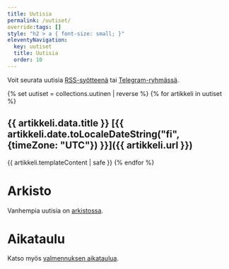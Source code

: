 ```yaml
---
title: Uutisia
permalink: /uutiset/
override:tags: []
style: "h2 > a { font-size: small; }"
eleventyNavigation:
  key: uutiset
  title: Uutisia
  order: 10
---
```


Voit seurata uutisia
<a href="/feed.xml" rel="alternate" type="application/atom+xml">RSS-syötteenä</a>
tai
<a href="https://t.me/+TS59DXkdJpozNDU0">Telegram-ryhmässä</a>.

{% set uutiset = collections.uutinen | reverse %}
{% for artikkeli in uutiset %}

## {{ artikkeli.data.title }} [{{ artikkeli.date.toLocaleDateString("fi", {timeZone: "UTC"}) }}]({{ artikkeli.url }})

{{ artikkeli.templateContent | safe }}
{% endfor %}

# Arkisto

Vanhempia uutisia on [arkistossa](/vanhaset.html).

# Aikataulu

Katso myös [valmennuksen aikataulua](/aikataulu/).
